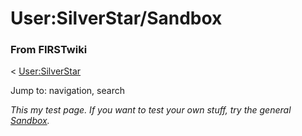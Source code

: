 # User:SilverStar/Sandbox

### From FIRSTwiki

&lt; [User:SilverStar](/index.php/User:SilverStar "User:SilverStar" )

Jump to: navigation, search

_This my test page. If you want to test your own stuff, try the general
[Sandbox](/index.php/FIRSTwiki:Sandbox "FIRSTwiki:Sandbox" )._

